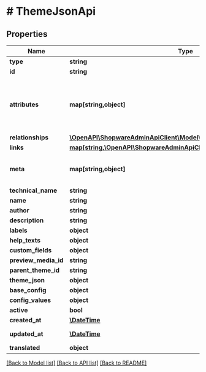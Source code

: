 # # ThemeJsonApi

## Properties

Name | Type | Description | Notes
------------ | ------------- | ------------- | -------------
**type** | **string** |  |
**id** | **string** |  |
**attributes** | **map[string,object]** | Members of the attributes object (\&quot;attributes\&quot;) represent information about the resource object in which it&#39;s defined. | [optional]
**relationships** | [**\OpenAPI\ShopwareAdminApiClient\Model\ThemeJsonApiAllOfRelationships**](ThemeJsonApiAllOfRelationships.md) |  | [optional]
**links** | [**map[string,\OpenAPI\ShopwareAdminApiClient\Model\Link]**](Link.md) |  | [optional]
**meta** | **map[string,object]** | Non-standard meta-information that can not be represented as an attribute or relationship. | [optional]
**technical_name** | **string** |  | [optional]
**name** | **string** |  |
**author** | **string** |  |
**description** | **string** |  | [optional]
**labels** | **object** |  | [optional]
**help_texts** | **object** |  | [optional]
**custom_fields** | **object** |  | [optional]
**preview_media_id** | **string** |  | [optional]
**parent_theme_id** | **string** |  | [optional]
**theme_json** | **object** |  | [optional]
**base_config** | **object** |  | [optional]
**config_values** | **object** |  | [optional]
**active** | **bool** |  |
**created_at** | [**\DateTime**](\DateTime.md) |  | [readonly]
**updated_at** | [**\DateTime**](\DateTime.md) |  | [optional] [readonly]
**translated** | **object** |  | [optional]

[[Back to Model list]](../../README.md#models) [[Back to API list]](../../README.md#endpoints) [[Back to README]](../../README.md)
